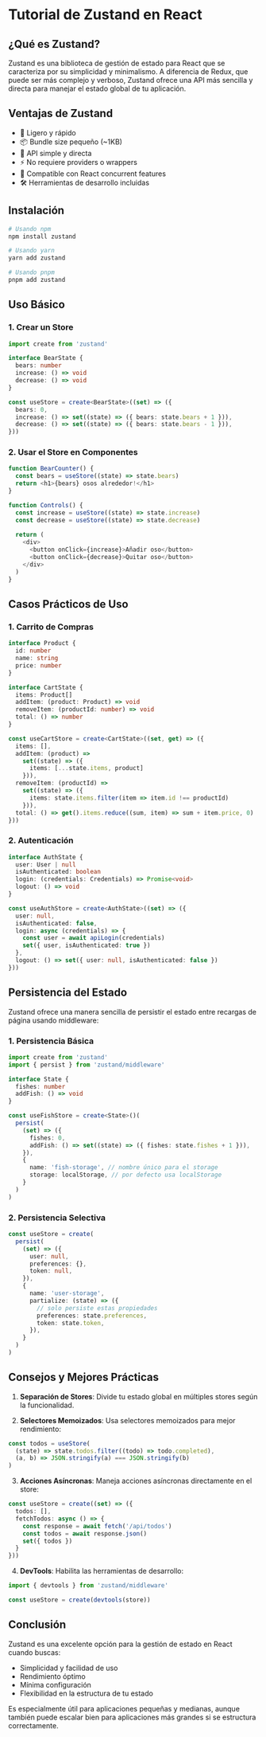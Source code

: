 # Tutorial de Zustand en React

## ¿Qué es Zustand?

Zustand es una biblioteca de gestión de estado para React que se caracteriza por su simplicidad y minimalismo. A diferencia de Redux, que puede ser más complejo y verboso, Zustand ofrece una API más sencilla y directa para manejar el estado global de tu aplicación.

## Ventajas de Zustand

- 🚀 Ligero y rápido
- 📦 Bundle size pequeño (~1KB)
- 🔧 API simple y directa
- ⚡ No requiere providers o wrappers
- 🔄 Compatible con React concurrent features
- 🛠 Herramientas de desarrollo incluidas

## Instalación

```bash
# Usando npm
npm install zustand

# Usando yarn
yarn add zustand

# Usando pnpm
pnpm add zustand
```

## Uso Básico

### 1. Crear un Store

```typescript
import create from 'zustand'

interface BearState {
  bears: number
  increase: () => void
  decrease: () => void
}

const useStore = create<BearState>((set) => ({
  bears: 0,
  increase: () => set((state) => ({ bears: state.bears + 1 })),
  decrease: () => set((state) => ({ bears: state.bears - 1 })),
}))
```

### 2. Usar el Store en Componentes

```typescript
function BearCounter() {
  const bears = useStore((state) => state.bears)
  return <h1>{bears} osos alrededor!</h1>
}

function Controls() {
  const increase = useStore((state) => state.increase)
  const decrease = useStore((state) => state.decrease)
  
  return (
    <div>
      <button onClick={increase}>Añadir oso</button>
      <button onClick={decrease}>Quitar oso</button>
    </div>
  )
}
```

## Casos Prácticos de Uso

### 1. Carrito de Compras

```typescript
interface Product {
  id: number
  name: string
  price: number
}

interface CartState {
  items: Product[]
  addItem: (product: Product) => void
  removeItem: (productId: number) => void
  total: () => number
}

const useCartStore = create<CartState>((set, get) => ({
  items: [],
  addItem: (product) => 
    set((state) => ({ 
      items: [...state.items, product]
    })),
  removeItem: (productId) =>
    set((state) => ({
      items: state.items.filter(item => item.id !== productId)
    })),
  total: () => get().items.reduce((sum, item) => sum + item.price, 0)
}))
```

### 2. Autenticación

```typescript
interface AuthState {
  user: User | null
  isAuthenticated: boolean
  login: (credentials: Credentials) => Promise<void>
  logout: () => void
}

const useAuthStore = create<AuthState>((set) => ({
  user: null,
  isAuthenticated: false,
  login: async (credentials) => {
    const user = await apiLogin(credentials)
    set({ user, isAuthenticated: true })
  },
  logout: () => set({ user: null, isAuthenticated: false })
}))
```

## Persistencia del Estado

Zustand ofrece una manera sencilla de persistir el estado entre recargas de página usando middleware:

### 1. Persistencia Básica

```typescript
import create from 'zustand'
import { persist } from 'zustand/middleware'

interface State {
  fishes: number
  addFish: () => void
}

const useFishStore = create<State>()(
  persist(
    (set) => ({
      fishes: 0,
      addFish: () => set((state) => ({ fishes: state.fishes + 1 })),
    }),
    {
      name: 'fish-storage', // nombre único para el storage
      storage: localStorage, // por defecto usa localStorage
    }
  )
)
```

### 2. Persistencia Selectiva

```typescript
const useStore = create(
  persist(
    (set) => ({
      user: null,
      preferences: {},
      token: null,
    }),
    {
      name: 'user-storage',
      partialize: (state) => ({
        // solo persiste estas propiedades
        preferences: state.preferences,
        token: state.token,
      }),
    }
  )
)
```

## Consejos y Mejores Prácticas

1. **Separación de Stores**: Divide tu estado global en múltiples stores según la funcionalidad.

2. **Selectores Memoizados**: Usa selectores memoizados para mejor rendimiento:
```typescript
const todos = useStore(
  (state) => state.todos.filter((todo) => todo.completed),
  (a, b) => JSON.stringify(a) === JSON.stringify(b)
)
```

3. **Acciones Asíncronas**: Maneja acciones asíncronas directamente en el store:
```typescript
const useStore = create((set) => ({
  todos: [],
  fetchTodos: async () => {
    const response = await fetch('/api/todos')
    const todos = await response.json()
    set({ todos })
  }
}))
```

4. **DevTools**: Habilita las herramientas de desarrollo:
```typescript
import { devtools } from 'zustand/middleware'

const useStore = create(devtools(store))
```

## Conclusión

Zustand es una excelente opción para la gestión de estado en React cuando buscas:
- Simplicidad y facilidad de uso
- Rendimiento óptimo
- Mínima configuración
- Flexibilidad en la estructura de tu estado

Es especialmente útil para aplicaciones pequeñas y medianas, aunque también puede escalar bien para aplicaciones más grandes si se estructura correctamente.
